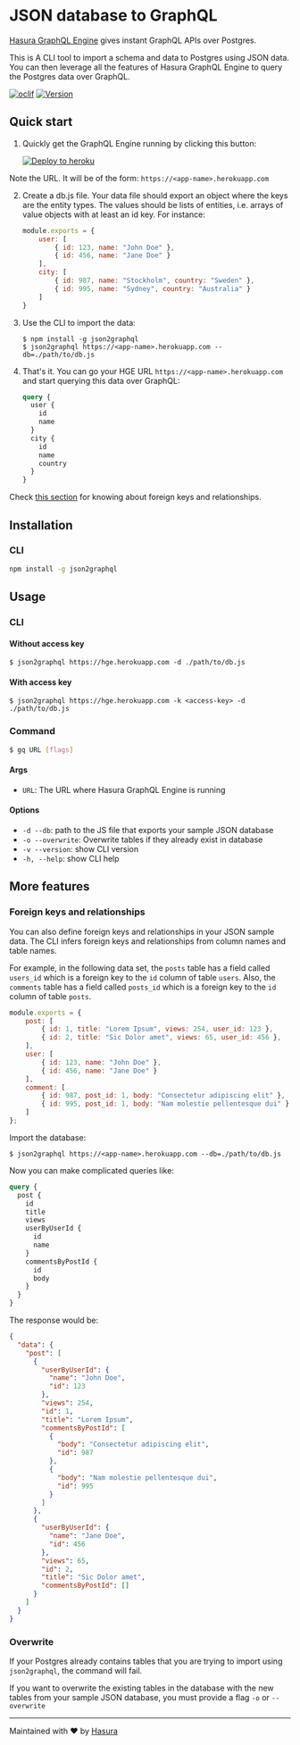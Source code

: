 # JSON database to GraphQL

[Hasura GraphQL Engine](https://hasura.io) gives instant GraphQL APIs over Postgres.

This is A CLI tool to import a schema and data to Postgres using JSON data. You can then leverage all the features of Hasura GraphQL Engine to query the Postgres data over GraphQL.

[![oclif](https://img.shields.io/badge/cli-oclif-brightgreen.svg)](https://oclif.io)
[![Version](https://img.shields.io/npm/v/json2graphql.svg)](https://npmjs.org/package/json2graphql)

## Quick start

1. Quickly get the GraphQL Engine running by clicking this button:

   [![Deploy to heroku](https://www.herokucdn.com/deploy/button.svg)](https://heroku.com/deploy?template=https://github.com/hasura/graphql-engine-heroku)

  Note the URL. It will be of the form: `https://<app-name>.herokuapp.com`

2. Create a db.js file. Your data file should export an object where the keys are the entity types. The values should be lists of entities, i.e. arrays of value objects with at least an id key. For instance:

    ```js
    module.exports = {
        user: [
            { id: 123, name: "John Doe" },
            { id: 456, name: "Jane Doe" }
        ],
        city: [
            { id: 987, name: "Stockholm", country: "Sweden" },
            { id: 995, name: "Sydney", country: "Australia" }
        ]
    }
    ```

3. Use the CLI to import the data:

    ```
    $ npm install -g json2graphql
    $ json2graphql https://<app-name>.herokuapp.com --db=./path/to/db.js 
    ```

4. That's it. You can go your HGE URL `https://<app-name>.herokuapp.com` and start querying this data over GraphQL:

    ```graphql
    query {
      user {
        id
        name
      }
      city {
        id
        name
        country
      }
    }
    ```

Check [this section](#foreign-keys-and-relationships) for knowing about foreign keys and relationships.

## Installation

### CLI

```bash
npm install -g json2graphql
```

## Usage

### CLI

#### Without access key

```
$ json2graphql https://hge.herokuapp.com -d ./path/to/db.js
```

#### With access key

```
$ json2graphql https://hge.herokuapp.com -k <access-key> -d ./path/to/db.js
```

### Command

```bash
$ gq URL [flags]
```

#### Args

* `URL`: The URL where Hasura GraphQL Engine is running

#### Options

- `-d --db`: path to the JS file that exports your sample JSON database
- `-o --overwrite`: Overwrite tables if they already exist in database
- `-v --version`: show CLI version
- `-h, --help`: show CLI help

## More features

### Foreign keys and relationships

You can also define foreign keys and relationships in your JSON sample data. The CLI infers foreign keys and relationships from column names and table names.

For example, in the following data set, the `posts` table has a field called `users_id` which is a foreign key to the `id`  column of table `users`. Also, the `comments` table has a field called `posts_id` which is a foreign key to the `id`  column of table `posts`.

```js
module.exports = {
    post: [
        { id: 1, title: "Lorem Ipsum", views: 254, user_id: 123 },
        { id: 2, title: "Sic Dolor amet", views: 65, user_id: 456 },
    ],
    user: [
        { id: 123, name: "John Doe" },
        { id: 456, name: "Jane Doe" }
    ],
    comment: [
        { id: 987, post_id: 1, body: "Consectetur adipiscing elit" },
        { id: 995, post_id: 1, body: "Nam molestie pellentesque dui" }
    ]
};
```

Import the database:

```
$ json2graphql https://<app-name>.herokuapp.com --db=./path/to/db.js
```

Now you can make complicated queries like:

```graphql
query {
  post {
    id
    title
    views
    userByUserId {
      id
      name
    }
    commentsByPostId {
      id
      body
    }
  }
}
```

The response would be:

```json
{
  "data": {
    "post": [
      {
        "userByUserId": {
          "name": "John Doe",
          "id": 123
        },
        "views": 254,
        "id": 1,
        "title": "Lorem Ipsum",
        "commentsByPostId": [
          {
            "body": "Consectetur adipiscing elit",
            "id": 987
          },
          {
            "body": "Nam molestie pellentesque dui",
            "id": 995
          }
        ]
      },
      {
        "userByUserId": {
          "name": "Jane Doe",
          "id": 456
        },
        "views": 65,
        "id": 2,
        "title": "Sic Dolor amet",
        "commentsByPostId": []
      }
    ]
  }
}
```

### Overwrite

If your Postgres already contains tables that you are trying to import using `json2graphql`, the command will fail.

If you want to overwrite the existing tables in the database with the new tables from your sample JSON database, you must provide a flag `-o` or `--overwrite`

---
Maintained with :heart: by <a href="https://hasura.io">Hasura</a>